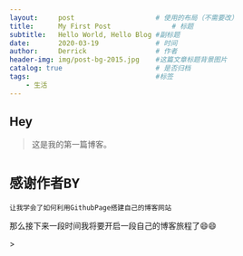 ```yaml
---
layout:     post   				    # 使用的布局（不需要改）
title:      My First Post 				# 标题 
subtitle:   Hello World, Hello Blog #副标题
date:       2020-03-19 				# 时间
author:     Derrick 				# 作者
header-img: img/post-bg-2015.jpg 	#这篇文章标题背景图片
catalog: true 						# 是否归档
tags:								#标签
    - 生活
---
```


## Hey
>这是我的第一篇博客。


# `感谢作者BY`


`让我学会了如何利用GithubPage搭建自己的博客网站`
<p>那么接下来一段时间我将要开启一段自己的博客旅程了😄😄 </p>>



